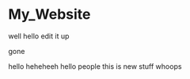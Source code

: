 # My_Website

well hello
edit it up 


gone


hello
heheheeh hello people this is new stuff whoops 
